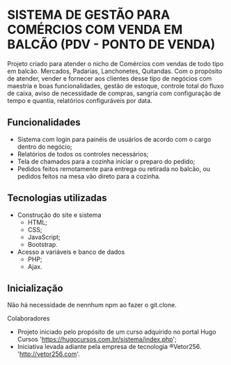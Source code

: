 # SISTEMA DE GESTÃO PARA COMÉRCIOS COM VENDA EM BALCÃO (PDV - PONTO DE VENDA)

Projeto criado para atender o nicho de Comércios com vendas de todo tipo em balcão. Mercados, Padarias, Lanchonetes, Quitandas. Com o propósito de atender, vender e fornecer aos clientes desse tipo de negócios com maestria e boas funcionalidades, gestão de estoque, controle total do fluxo de caixa, aviso de necessidade de compras, sangria com configuração de tempo e quantia, relatórios configuráveis por data.

## Funcionalidades

- Sistema com login para painéis de usuários de acordo com o cargo dentro do negócio;
- Relatórios de todos os controles necessários;
- Tela de chamados para a cozinha iniciar o preparo do pedido;
- Pedidos feitos remotamente para entrega ou retirada no balcão, ou pedidos feitos na mesa vão direto para a cozinha.

## Tecnologias utilizadas

- Construção do site e sistema 
    - HTML;
    - CSS;
    - JavaScript;
    - Bootstrap.
- Acesso a variáveis e banco de dados
    - PHP;
    - Ajax.

## Inicialização

Não há necessidade de nennhum npm ao fazer o git.clone.

Colaboradores

- Projeto iniciado pelo propósito de um curso adquirido no portal Hugo Cursos 'https://hugocursos.com.br/sistema/index.php';
- Iniciativa levada adiante pela empresa de tecnologia ®Vetor256. 'http://vetor256.com'.

